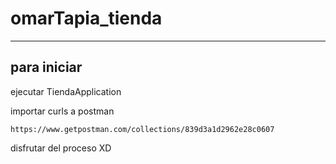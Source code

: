 # omarTapia_tienda
--------------------------------------------
para iniciar
---------------------------------------------
ejecutar TiendaApplication

importar curls a postman

`https://www.getpostman.com/collections/839d3a1d2962e28c0607`

disfrutar del proceso XD
